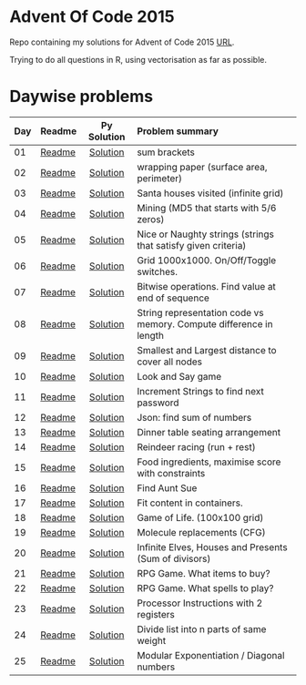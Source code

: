 # Advent Of Code 2015

Repo containing my solutions for Advent of Code 2015 [URL](https://adventofcode.com/2015). 

Trying to do all questions in R, using vectorisation as far as possible. 

# Daywise problems


Day  | Readme                       | Py Solution                          | Problem summary
:--- | :-------                     | :-----------------------------------:| :---------------
01   | [Readme](./Day01/readme.md)  | [Solution](./Day01/d1_solution.py)   | sum brackets
02   | [Readme](./Day02/readme.md)  | [Solution](./Day02/d2_solution.py)   | wrapping paper (surface area, perimeter)
03   | [Readme](./Day03/readme.md)  | [Solution](./Day03/d3_solution.py)   | Santa houses visited (infinite grid)
04   | [Readme](./Day04/readme.md)  | [Solution](./Day04/d4_solution.py)   | Mining (MD5 that starts with 5/6 zeros)
05   | [Readme](./Day05/readme.md)  | [Solution](./Day05/d5_solution.py)   | Nice or Naughty strings (strings that satisfy given criteria)
06   | [Readme](./Day06/readme.md)  | [Solution](./Day06/d6_solution.py)   | Grid 1000x1000. On/Off/Toggle switches. 
07   | [Readme](./Day07/readme.md)  | [Solution](./Day07/d7_solution.py)   | Bitwise operations. Find value at end of sequence
08   | [Readme](./Day08/readme.md)  | [Solution](./Day08/d8_solution.py)   | String representation code vs memory. Compute difference in length
09   | [Readme](./Day09/readme.md)  | [Solution](./Day09/d9_solution.py)   | Smallest and Largest distance to cover all nodes
10   | [Readme](./Day10/readme.md)  | [Solution](./Day10/d10_solution.py)  | Look and Say game
11   | [Readme](./Day11/readme.md)  | [Solution](./Day11/d11_solution.py)  | Increment Strings to find next password
12   | [Readme](./Day12/readme.md)  | [Solution](./Day12/d12_solution.py)  | Json: find sum of numbers
13   | [Readme](./Day13/readme.md)  | [Solution](./Day13/d13_solution.py)  | Dinner table seating arrangement
14   | [Readme](./Day14/readme.md)  | [Solution](./Day14/d14_solution.py)  | Reindeer racing (run + rest)
15   | [Readme](./Day15/readme.md)  | [Solution](./Day15/d15_solution.py)  | Food ingredients, maximise score with constraints
16   | [Readme](./Day16/readme.md)  | [Solution](./Day16/d16_solution.py)  | Find Aunt Sue 
17   | [Readme](./Day17/readme.md)  | [Solution](./Day17/d17_solution.py)  | Fit content in containers. 
18   | [Readme](./Day18/readme.md)  | [Solution](./Day18/d18_solution.py)  | Game of Life. (100x100 grid)
19   | [Readme](./Day19/readme.md)  | [Solution](./Day19/d19_solution.py)  | Molecule replacements (CFG)
20   | [Readme](./Day20/readme.md)  | [Solution](./Day20/d20_solution.py)  | Infinite Elves, Houses and Presents (Sum of divisors)
21   | [Readme](./Day21/readme.md)  | [Solution](./Day21/d21_solution.py)  | RPG Game. What items to buy?
22   | [Readme](./Day22/readme.md)  | [Solution](./Day22/d22_path_find.py) | RPG Game. What spells to play?
23   | [Readme](./Day23/readme.md)  | [Solution](./Day23/d23_solution.py)  | Processor Instructions with 2 registers
24   | [Readme](./Day24/readme.md)  | [Solution](./Day24/d24_solution.py)  | Divide list into n parts of same weight
25   | [Readme](./Day25/readme.md)  | [Solution](./Day25/d25_solution.py)  | Modular Exponentiation / Diagonal numbers
